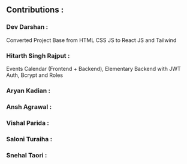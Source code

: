 ## Contributions : 

### Dev Darshan : 
Converted Project Base from HTML CSS JS to React JS and Tailwind

### Hitarth Singh Rajput :
Events Calendar (Frontend + Backend), Elementary Backend with JWT Auth, Bcrypt and Roles 

### Aryan Kadian : 

### Ansh Agrawal : 

### Vishal Parida : 

### Saloni Turaiha : 

### Snehal Taori : 
